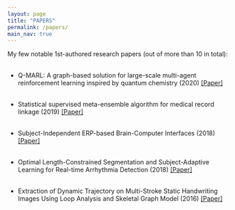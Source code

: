 ```yaml
---
layout: page
title: "PAPERS"
permalink: /papers/
main_nav: true
---
```


My few notable 1st-authored research papers (out of more than 10 in total):
<br> <br> 

- Q-MARL: A graph-based solution for large-scale multi-agent reinforcement learning inspired by quantum chemistry (2020)
[[Paper]](https://github.com/voanhkha/voanhkha.github.io/blob/master/assets/Q-MARL_KhaVo_Paper.pdf)
<br> <br>

- Statistical supervised meta-ensemble algorithm for medical record linkage (2019)
[[Paper]](https://www.sciencedirect.com/science/article/pii/S1532046419301388)
<br> <br>

- Subject-Independent ERP-based Brain-Computer Interfaces (2018)
[[Paper]](https://opus.lib.uts.edu.au/bitstream/10453/120128/4/TNSRE_2017.pdf)
<br> <br>

- Optimal Length-Constrained Segmentation and Subject-Adaptive Learning for Real-time Arrhythmia Detection (2018)
[[Paper]](https://opus.lib.uts.edu.au/bitstream/10453/133622/4/08672519%20%28002%29.pdf)
<br> <br>

- Extraction of Dynamic Trajectory on Multi-Stroke Static Handwriting Images Using Loop Analysis and Skeletal Graph Model (2016)
[[Paper]](https://www.rev-jec.org/index.php/rev-jec/article/view/131/107)
<br> <br>
